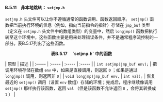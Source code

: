 #### B.5.11　非本地跳转： `setjmp.h` 

`setjmp.h` 头文件可以让你不遵循通常的函数调用、函数返回顺序。 `setjmp()` 函数把当前执行环境的信息（例如，指向当前指令的指针）存储在 `jmp_buf` 类型（定义在 `setjmp.h` 头文件中的数组类型）的变量中，然后 `longjmp()` 函数把执行转至这个环境中。这些函数主要是用来处理错误条件，并不是通常程序流控制的一部分。表B.5.17列出了这些函数。

<center class="my_markdown"><b class="my_markdown">表B.5.17　 `setjmp.h` 中的函数</b></center>

| 原型 | 描述 |
| :-----  | :-----  | :-----  | :-----  |
| `int setjmp(jmp_buf env);` | 把调用环境存储在数组 `env` 中，如果是直接调用，则返回 `0` ；如果是通过 `longjmp()` 调用，则返回非 `0` |
| `void longjmp(jmp_buf env,` | `int val);` | 恢复最近的 `setjmp()` 调用（设置 `env` 数组）存储的环境；完成后，程序继续像调用 `setjmp()` 那样执行该函数，返回 `val` （但是该函数不允许返回 `0` ，会将其转换成 `1` ） |


